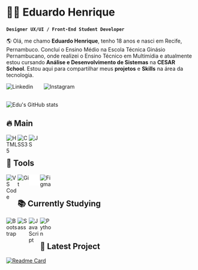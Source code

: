 # 👨‍💻 Eduardo Henrique

**`Designer UX/UI / Front-End Student Developer`**

🌎 Olá, me chamo **Eduardo Henrique**, tenho 18 anos e nasci em Recife, Pernambuco. Concluí o Ensino Médio na Escola Técnica Ginásio Pernambucano, onde realizei o Ensino Técnico em Multimídia e atualmente estou cursando **Análise e Desenvolvimento de Sistemas** na **CESAR School**. Estou aqui para compartilhar meus **projetos** e **Skills** na área da tecnologia.

<a href="https://www.linkedin.com/in/eduardo-hnrque/">
<img
  align="left"
  alt="Linkedin"
  title="Linkedin"
  width="100px"
  src="https://img.shields.io/badge/LinkedIn-0077B5?style=for-the-badge&logo=linkedin&logoColor=white"
/>
</a>

<a href="https://www.instagram.com/_eduhzx/">
<img
  align="left"
  alt="Instagram"
  title="Instagram"
  width="130px"
  src="https://img.shields.io/badge/Instagram-E4405F?style=for-the-badge&logo=instagram&logoColor=white"
/>
</a>

<br><br>

![Edu's GitHub stats](https://github-readme-stats.vercel.app/api?username=duduhnrq&show_icons=true&theme=transparent)

## 🔥 Main

<img 
  align="left"
  alt="HTML5"
  title="HTML5"
  width="30px"
  src="https://cdn.jsdelivr.net/gh/devicons/devicon@latest/icons/html5/html5-original.svg" 
/>

<img 
  align="left"
  alt="CSS3"
  title="CSS3"
  width="30px"
  src="https://cdn.jsdelivr.net/gh/devicons/devicon@latest/icons/css3/css3-original.svg" 
/>

<img
  align="left"
  alt="JS"
  title="JS"
  width="30px"
  src="https://cdn.jsdelivr.net/gh/devicons/devicon@latest/icons/javascript/javascript-original.svg"
/>

<br><br>

## 🧰 Tools

<img 
  align="left"
  alt="VS Code"
  title="VS Code"
  width="30px"
  src="https://cdn.jsdelivr.net/gh/devicons/devicon@latest/icons/vscode/vscode-original.svg" 
/>

<img
  align="left"
  alt="Git"
  title="Git"
  width="30px"
  src="https://cdn.jsdelivr.net/gh/devicons/devicon@latest/icons/git/git-original.svg"
/>

<img
  align="left"
  alt="GitHub"
  title="GitHub"
  width="30px"
  src="github-mark-white.svg"
/>

<img
  align="left"
  alt="Figma"
  title="Figma"
  width="30px"
  src="https://cdn.jsdelivr.net/gh/devicons/devicon@latest/icons/figma/figma-original.svg" 
/>
          

<br><br>

## 📚 Currently Studying

<img 
  align="left"
  alt="Bootstrap"
  title="Bootstrap"
  width="30px"
  src="https://cdn.jsdelivr.net/gh/devicons/devicon@latest/icons/bootstrap/bootstrap-original.svg" 
/>

<img 
  align="left"
  alt="Sass"
  title="Sass"
  width="30px"
  src="https://cdn.jsdelivr.net/gh/devicons/devicon@latest/icons/sass/sass-original.svg" 
/>

<img 
  align="left"
  alt="JavaScript"
  title="JavaScript"
  width="30px"
  src="https://cdn.jsdelivr.net/gh/devicons/devicon@latest/icons/javascript/javascript-original.svg" 
/>

<img 
  align="left"
  alt="Python"
  title="Python"
  width="30px"
  src="https://cdn.jsdelivr.net/gh/devicons/devicon@latest/icons/python/python-original.svg" 
/>

<br><br>

## 📄 Latest Project

[![Readme Card](https://github-readme-stats.vercel.app/api/pin/?username=duduhnrq&repo=currency-converter&theme=transparent)](https://github.com/duduhnrq/currency-converter)
